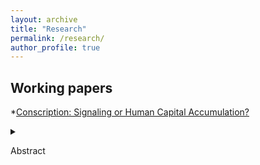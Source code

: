 ```yaml
---
layout: archive
title: "Research"
permalink: /research/
author_profile: true
---
```


## Working papers

*[Conscription: Signaling or Human Capital Accumulation?](https://boyuanw1.github.io/files/Korean_conscription.pdf) 

<details>
<summary>

Abstract

</summary>

Many studies have found that conscription raises wages. One explanation for the wage premium is that conscripts accumulate valuable human capital during their service in the military. 
An alternative theory posits that conscription serves as a signaling device for a worker’s quality such
as good health and perseverance. This paper examines those possible mechanisms by estimating the impact of the duration of military service
on income, employment, and educational attainment with data from South Korea and an IV approach. While the amount of human capital
increases with the duration of service, the signal does not. Although I find a conscription premium: a positive relationship between conscription
and income, the length of compulsory military service does not affect a worker’s income or employment. On the contrary, I find that longer service
length lowers conscripts’ chances of obtaining post-graduate degrees suggesting a net human capital depreciation. My findings weaken the
case for human capital as an explanation for the conscription premium and strengthen support for a signaling mechanism.

*[The Heterogeneous Effects of Uncertainty
on Divorces](https://boyuanw1.github.io/files/Information_and_Divorce.pdf)

<details>
<summary>

Abstract

</summary>

Existing work shows that uncertainty created by a lack of information
about the other partner before marriage leads to more divorces.
In this paper, I use the different timing of the adoption of
anti-discrimination legislation in Japan, which bans the identification
of the Burakumins, to examine the effect of uncertainty on divorces
with a difference-in-differences approach. I show that an increase in
such uncertainty has heterogeneous effects on divorces. I find that an
increase in uncertainty increases divorces in places where the information
is less important and decreases divorces when that information is
more important.

*[Did Big Pharma Influence the Adoption
of COVID Vaccine Mandates?](https://boyuanw1.github.io/files/vax_mandate.pdf)

<details>
<summary>

Abstract

</summary>

This paper examines whether campaign contributions from pharmaceutical
companies have an impact on the U.S. state lawmakers’ votes
on COVID vaccine legislation. I find state legislators tend to vote in
the pharmaceutical companies’ favor if they receive contributions from
those companies. My findings are consistent with pharmaceutical companies
using a small amount of campaign contributions to buy access to
lawmakers in hopes of lobbying them on the issue later.
